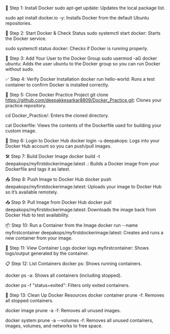 🔧 Step 1: Install Docker
sudo apt-get update: Updates the local package list.

sudo apt install docker.io -y: Installs Docker from the default Ubuntu repositories.

🚀 Step 2: Start Docker & Check Status
sudo systemctl start docker: Starts the Docker service.

sudo systemctl status docker: Checks if Docker is running properly.

👤 Step 3: Add Your User to the Docker Group
sudo usermod -aG docker ubuntu: Adds the user ubuntu to the Docker group so you can run Docker without sudo.

✅ Step 4: Verify Docker Installation
docker run hello-world: Runs a test container to confirm Docker is installed correctly.

📁 Step 5: Clone Docker Practice Project
git clone https://github.com/deepakkesarkar8809/Docker_Practice.git: Clones your practice repository.

cd Docker_Practice/: Enters the cloned directory.

cat Dockerfile: Views the contents of the Dockerfile used for building your custom image.

🔐 Step 6: Login to Docker Hub
docker login -u deepakops: Logs into your Docker Hub account so you can push/pull images.

🛠️ Step 7: Build Docker Image
docker build -t deepakops/myfirstdockerimage:latest .: Builds a Docker image from your Dockerfile and tags it as latest.

📤 Step 8: Push Image to Docker Hub
docker push deepakops/myfirstdockerimage:latest: Uploads your image to Docker Hub so it’s available remotely.

📥 Step 9: Pull Image from Docker Hub
docker pull deepakops/myfirstdockerimage:latest: Downloads the image back from Docker Hub to test availability.

📦 Step 10: Run a Container from the Image
docker run --name myfirstcontainer deepakops/myfirstdockerimage:latest: Creates and runs a new container from your image.

🧾 Step 11: View Container Logs
docker logs myfirstcontainer: Shows logs/output generated by the container.

📋 Step 12: List Containers
docker ps: Shows running containers.

docker ps -a: Shows all containers (including stopped).

docker ps -f "status=exited": Filters only exited containers.

🧹 Step 13: Clean Up Docker Resources
docker container prune -f: Removes all stopped containers.

docker image prune -a -f: Removes all unused images.

docker system prune -a --volumes -f: Removes all unused containers, images, volumes, and networks to free space.
